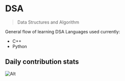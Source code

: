 # DSA
> Data Structures and Algorithm

General flow of learning DSA
Languages used currently:
- C++
- Python

## Daily contribution stats
![Alt](https://repobeats.axiom.co/api/embed/8d0c4f496f9b17f3c8d3d3fd8f93add9a70fc18f.svg "Repobeats analytics image")
